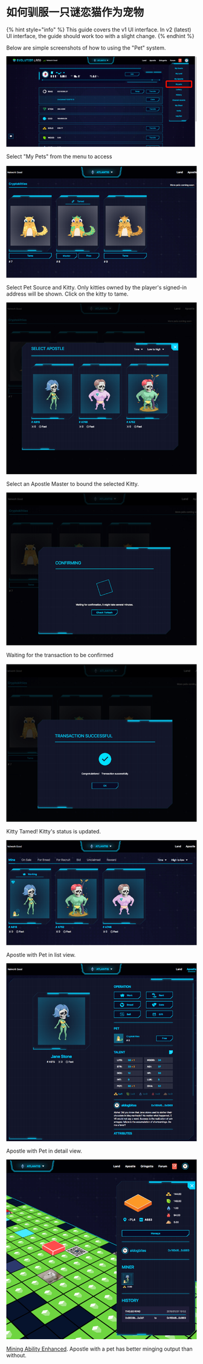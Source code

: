 # 如何驯服一只谜恋猫作为宠物

{% hint style="info" %}
This guide covers the v1 UI interface. In v2 \(latest\) UI interface, the guide should work too with a slight change.
{% endhint %}

Below are simple screenshots of how to using the "Pet" system.

![Pet Menu](../../.gitbook/assets/pet1.png)

Select "My Pets" from the menu to access

![Select a CryptoKitty](../../.gitbook/assets/pet2.png)

Select Pet Source and Kitty. Only kitties owned by the player's signed-in address will be shown. Click on the kitty to tame.

![Choose the Apostle to bind with](../../.gitbook/assets/pet3.png)

Select an Apostle Master to bound the selected Kitty.

![Tx waiting](../../.gitbook/assets/pet4.png)

Waiting for the transaction to be confirmed

![Tx confirmed](../../.gitbook/assets/pet5.png)

Kitty Tamed! Kitty's status is updated.

![They are together now](../../.gitbook/assets/pet6.png)

Apostle with Pet in list view.

![Apostle&apos;s View](../../.gitbook/assets/pet7.png)

Apostle with Pet in detail view.

![Mining Enhanced](../../.gitbook/assets/pet8.png)

[Mining Ability Enhanced](../../getting-started/game-entities/apostle/skills.md#productivity). Apostle with a pet has better minging output than without.